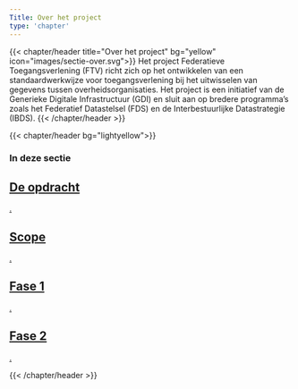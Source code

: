 ```yaml
---
Title: Over het project
type: 'chapter'
---
```


{{< chapter/header title="Over het project" bg="yellow" icon="images/sectie-over.svg">}}
Het project Federatieve Toegangsverlening (FTV) richt zich op het ontwikkelen van een standaardwerkwijze voor toegangsverlening bij het uitwisselen van gegevens tussen overheidsorganisaties. Het project is een initiatief van de Generieke Digitale Infrastructuur (GDI) en sluit aan op bredere programma’s zoals het Federatief Datastelsel (FDS) en de Interbestuurlijke Datastrategie (IBDS).
{{< /chapter/header >}}

{{< chapter/header bg="lightyellow">}}

### In deze sectie

<div class="section-home-wrapper">
    <div class="section-home-box">
        <a href="opdracht">
            <h2>
                De opdracht
            </h2>
            <p>
               .
            </p>
        </a>
    </div>
    <div class="section-home-box">
        <a href="scope">
            <h2>
                Scope
            </h2>
            <p>
                .
            </p>
        </a>
    </div>
    <div class="section-home-box">
        <a href="fase1">
            <h2>
                Fase 1
            </h2>
            <p>
                .
            </p>
        </a>
    </div>
    <div class="section-home-box">
        <a href="fase2">
            <h2>
                Fase 2
            </h2>
            <p>
                .
            </p>
        </a>
    </div>
</div>
{{< /chapter/header >}}